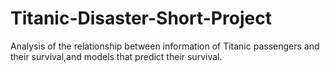 # Titanic-Disaster-Short-Project
Analysis of the relationship between information of Titanic passengers and their survival,and models that predict their survival.
